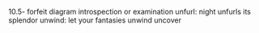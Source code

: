 10.5-
forfeit  diagram
introspection or examination
unfurl: night unfurls its splendor
unwind: let your fantasies unwind
uncover 



